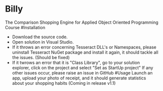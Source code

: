 # Billy
The Comparison Shopping Engine for Applied Object Oriented Programming Course
#Installation
- Download the source code.
- Open solution in Visual Studio.
- If it throws an error concerning Tesseract DLL's or Namespaces, please uninstall Tesseract NuGet package and install it again, it should tackle all the issues. (Should be fixed)
- If it twrows an error that it is "Class Library", go to your solution explorer, click on the project and select "Set as StartUp project"
If any other issues occur, please raise an issue in GitHub
#Usage
Launch an app, upload your photo of receipt, and it should generate statistics about your shopping habits (Coming in release v1.1)

